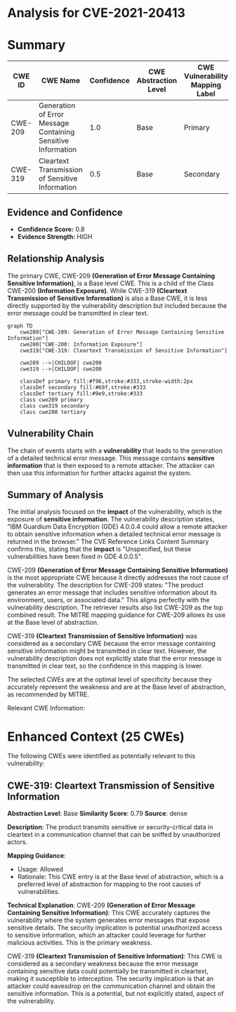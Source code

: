 # Analysis for CVE-2021-20413

# Summary
| CWE ID | CWE Name | Confidence | CWE Abstraction Level | CWE Vulnerability Mapping Label | CWE-Vulnerability Mapping Notes |
|---|---|---|---|---|---|
| CWE-209 | Generation of Error Message Containing Sensitive Information | 1.0 | Base | Primary | Allowed |
| CWE-319 | Cleartext Transmission of Sensitive Information | 0.5 | Base | Secondary | Allowed |

## Evidence and Confidence

*   **Confidence Score:** 0.8
*   **Evidence Strength:** HIGH

## Relationship Analysis
The primary CWE, CWE-209 **(Generation of Error Message Containing Sensitive Information)**, is a Base level CWE. This is a child of the Class CWE-200 **(Information Exposure)**. While CWE-319 **(Cleartext Transmission of Sensitive Information)** is also a Base CWE, it is less directly supported by the vulnerability description but included because the error message could be transmitted in clear text.

```mermaid
graph TD
    cwe209["CWE-209: Generation of Error Message Containing Sensitive Information"]
    cwe200["CWE-200: Information Exposure"]
    cwe319["CWE-319: Cleartext Transmission of Sensitive Information"]
    
    cwe209 -->|CHILDOF| cwe200
    cwe319 -->|CHILDOF| cwe200

    classDef primary fill:#f96,stroke:#333,stroke-width:2px
    classDef secondary fill:#69f,stroke:#333
    classDef tertiary fill:#9e9,stroke:#333
    class cwe209 primary
    class cwe319 secondary
    class cwe200 tertiary
```

## Vulnerability Chain
The chain of events starts with a **vulnerability** that leads to the generation of a detailed technical error message. This message contains **sensitive information** that is then exposed to a remote attacker. The attacker can then use this information for further attacks against the system.

## Summary of Analysis
The initial analysis focused on the **impact** of the vulnerability, which is the exposure of **sensitive information**. The vulnerability description states, "IBM Guardium Data Encryption (GDE) 4.0.0.4 could allow a remote attacker to obtain sensitive information when a detailed technical error message is returned in the browser." The CVE Reference Links Content Summary confirms this, stating that the **impact** is "Unspecified, but these vulnerabilities have been fixed in GDE 4.0.0.5".

CWE-209 **(Generation of Error Message Containing Sensitive Information)** is the most appropriate CWE because it directly addresses the root cause of the vulnerability. The description for CWE-209 states: "The product generates an error message that includes sensitive information about its environment, users, or associated data." This aligns perfectly with the vulnerability description. The retriever results also list CWE-209 as the top combined result. The MITRE mapping guidance for CWE-209 allows its use at the Base level of abstraction.

CWE-319 **(Cleartext Transmission of Sensitive Information)** was considered as a secondary CWE because the error message containing sensitive information might be transmitted in clear text. However, the vulnerability description does not explicitly state that the error message is transmitted in clear text, so the confidence in this mapping is lower.

The selected CWEs are at the optimal level of specificity because they accurately represent the weakness and are at the Base level of abstraction, as recommended by MITRE.

Relevant CWE Information:

# Enhanced Context (25 CWEs)
The following CWEs were identified as potentially relevant to this vulnerability:

## CWE-319: Cleartext Transmission of Sensitive Information
**Abstraction Level**: Base
**Similarity Score**: 0.79
**Source**: dense

**Description**:
The product transmits sensitive or security-critical data in cleartext in a communication channel that can be sniffed by unauthorized actors.

**Mapping Guidance**:
- Usage: Allowed
- Rationale: This CWE entry is at the Base level of abstraction, which is a preferred level of abstraction for mapping to the root causes of vulnerabilities.

**Technical Explanation**:
CWE-209 **(Generation of Error Message Containing Sensitive Information)**: This CWE accurately captures the vulnerability where the system generates error messages that expose sensitive details. The security implication is potential unauthorized access to sensitive information, which an attacker could leverage for further malicious activities. This is the primary weakness.

CWE-319 **(Cleartext Transmission of Sensitive Information)**: This CWE is considered as a secondary weakness because the error message containing sensitive data could potentially be transmitted in cleartext, making it susceptible to interception. The security implication is that an attacker could eavesdrop on the communication channel and obtain the sensitive information. This is a potential, but not explicitly stated, aspect of the vulnerability.